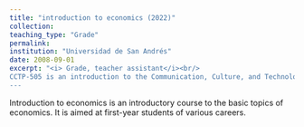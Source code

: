 ```yaml
---
title: "introduction to economics (2022)"
collection: 
teaching_type: "Grade"
permalink: 
institution: "Universidad de San Andrés"
date: 2008-09-01
excerpt: "<i> Grade, teacher assistant</i><br/>
CCTP-505 is an introduction to the Communication, Culture, and Technology M.A. program at Georgetown, which all incoming CCT 
---
```


Introduction to economics is an introductory course to the basic topics of economics. It is aimed at first-year students of various careers.


